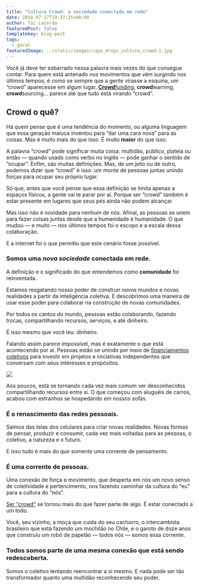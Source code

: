 ```yaml
---
title: "Cultura Crowd: a sociedade conectada em rede"
date: 2018-07-27T19:37:25+00:00
author: Tai Lacerda
featuredPost: false
templatekey: blog-post
tags:
  - geral
featuredImage: ../static/images/capa_drops_cultura_crowd-1.jpg
---
```

Você já deve ter esbarrado nessa palavra mais vezes do que consegue contar. Para quem está antenado nos movimentos que vêm surgindo nos últimos tempos, é como se sempre que a gente virasse a esquina, um “crowd” aparecesse em algum lugar. **[Crowd](https://descola.org/curso/crowdfunding)**[funding](https://descola.org/curso/crowdfunding), **crowd**learning, **crowd**sourcing… parece até que tudo está virando “crowd”.

## **Crowd o quê?**

Há quem pense que é uma tendência do momento, ou alguma linguagem que essa geração maluca inventou para “dar uma cara nova” para as coisas. Mas é muito mais do que isso. É muito **maior** do que isso.

A palavra “crowd” pode significar muita coisa: multidão, público, plateia ou então — quando usado como verbo no inglês — pode ganhar o sentido de “ocupar”. Enfim, são muitas definições. Mas, de um jeito ou de outro, podemos dizer que “crowd” é isso: um monte de pessoas juntas unindo forças para ocupar seu próprio lugar.

Só que, antes que você pense que essa definição se limita apenas a espaços físicos, a gente vai te parar por aí. Porque ser “crowd” também é estar presente em lugares que seus pés ainda não podem alcançar.

Mas isso não é novidade para nenhum de nós. Afinal, as pessoas se unem para fazer coisas juntas desde que a humanidade é humanidade. O que mudou — e muito — nos últimos tempos foi o escopo e a escala dessa colaboração.

E a internet foi o que permitiu que este cenário fosse possível.

### **Somos uma** ***nova sociedade*** **conectada em rede.**

A definição e o significado do que entendemos como **comunidade** foi reinventada.

Estamos resgatando nosso poder de construir novos mundos e novas realidades a partir da inteligência coletiva. E descobrimos uma maneira de usar esse poder para colaborar na construção de novas comunidades.

Por todos os cantos do mundo, pessoas estão colaborando, fazendo trocas, compartilhando recursos, serviços, e até dinheiro.

É isso mesmo que você leu: dinheiro.

Falando assim parece impossível, mas é exatamente o que está acontecendo por aí. Pessoas estão se unindo por meio de [financiamentos coletivos](https://descola.org/curso/crowdfunding) para investir em projetos e iniciativas independentes que conversam com seus interesses e propósitos.

![](/images/notas-1024x683.jpeg)

Aos poucos, está se tornando cada vez mais comum ver desconhecidos compartilhando recursos entre si. O que começou com aluguéis de carros, acabou com estranhos se hospedando em nossos sofás.

### **É o renascimento das redes pessoais.**

Saímos das telas dos celulares para criar novas realidades. Novas formas de pensar, produzir e consumir, cada vez mais voltadas para as pessoas, o coletivo, a natureza e o futuro.

E isso tudo é mais do que somente uma corrente de pensamento.

### **É uma corrente de pessoas.**

Uma conexão de força e movimento, que desperta em nós um novo senso de coletividade e pertencimento, nos fazendo caminhar da cultura do “eu” para a cultura do “nós”.

[Ser “crowd”](https://descola.org/curso/cultura-crowd) se tornou mais do que fazer parte de algo. É estar conectado a um todo.

Você, seu vizinho, a moça que cuida do seu cachorro, o intercambista brasileiro que está fazendo um mochilão no Chile, e o garoto de doze anos que construiu um robô de papelão — todos nós — somos essa corrente.

### **Todos somos parte de uma mesma conexão que está sendo redescoberta.**

Somos o coletivo tentando reencontrar a si mesmo. E nada pode ser tão transformador quanto uma multidão reconhecendo seu poder.